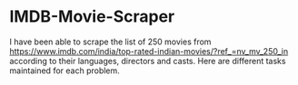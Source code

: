 # IMDB-Movie-Scraper
I have been able to scrape the list of 250 movies from https://www.imdb.com/india/top-rated-indian-movies/?ref_=nv_mv_250_in according to their languages, directors and casts. Here are different tasks maintained for each problem.
